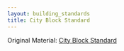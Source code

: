 ```yaml
---
layout: building_standards
title: City Block Standard
---
```


Original Material: [City Block Standard](https://www.baylug.org/standards/city-blocks.html)
